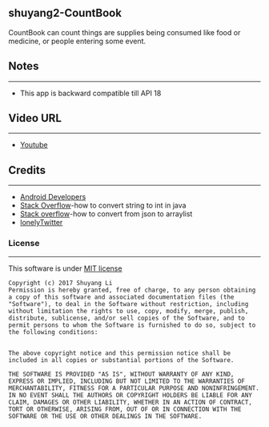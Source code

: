**shuyang2-CountBook**
------

CountBook can count things are supplies being consumed like food or medicine, or people entering some event. 

## Notes
-----
+ This app is backward compatible till API 18

## Video URL
----
+ [Youtube](https://youtu.be/IztKGHaxm7I)

## Credits
----

+ [Android Developers](https://developer.android.com/index.html)
+ [Stack Overflow](https://stackoverflow.com/questions/5585779/how-to-convert-a-string-to-an-int-in-java)-how to convert string to int in java
+ [Stack overflow](https://stackoverflow.com/questions/12384064/gson-convert-from-json-to-a-typed-arraylistt)-how to convert from json to arraylist
+ [lonelyTwitter](https://github.com/watts1/lonelyTwitter)


### License
-----
This software is under [MIT license](http://opensource.org/licenses/MIT)
```
Copyright (c) 2017 Shuyang Li
Permission is hereby granted, free of charge, to any person obtaining a copy of this software and associated documentation files (the "Software"), to deal in the Software without restriction, including without limitation the rights to use, copy, modify, merge, publish, distribute, sublicense, and/or sell copies of the Software, and to permit persons to whom the Software is furnished to do so, subject to the following conditions:


The above copyright notice and this permission notice shall be included in all copies or substantial portions of the Software.

THE SOFTWARE IS PROVIDED "AS IS", WITHOUT WARRANTY OF ANY KIND, EXPRESS OR IMPLIED, INCLUDING BUT NOT LIMITED TO THE WARRANTIES OF MERCHANTABILITY, FITNESS FOR A PARTICULAR PURPOSE AND NONINFRINGEMENT. IN NO EVENT SHALL THE AUTHORS OR COPYRIGHT HOLDERS BE LIABLE FOR ANY CLAIM, DAMAGES OR OTHER LIABILITY, WHETHER IN AN ACTION OF CONTRACT, TORT OR OTHERWISE, ARISING FROM, OUT OF OR IN CONNECTION WITH THE SOFTWARE OR THE USE OR OTHER DEALINGS IN THE SOFTWARE.
```



